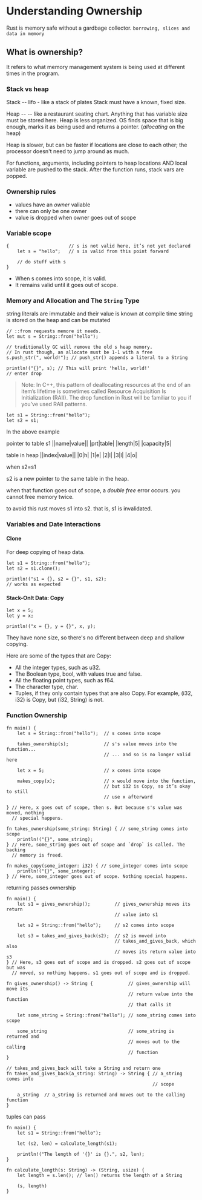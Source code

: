 # Understanding Ownership

Rust is memory safe without a gardbage collector.
`borrowing, slices and data in memory`

## What is ownership?

It refers to what memory management system is being used at different times in the program.

### Stack vs heap
Stack -- lifo - like a stack of plates
Stack must have a known, fixed size.

Heap -- -- like a restaurant seating chart.
Anything that has variable size must be stored here.  Heap is less organized. 
OS finds space that is big enough, marks it as being used and returns a pointer. (_allocating_ on the heap) 


Heap is slower, but can be faster if locations are close to each other; the processor doesn't need to jump around as much.

For functions, arguments, including pointers to heap locations AND local variable are pushed to the stack.  After the function runs, stack vars are popped.

### Ownership rules

* values have an _owner_ valiable
* there can only be one owner
* value is dropped when owner goes out of scope

### Variable scope

```
{                      // s is not valid here, it’s not yet declared
    let s = "hello";   // s is valid from this point forward

    // do stuff with s
} 
```

* When s comes into scope, it is valid.
* It remains valid until it goes out of scope.

### Memory and Allocation and The `String` Type 

string literals are immutable and their value is known at compile time
string is stored on the heap and can be mutated
```
// ::from requests memore it needs.
let mut s = String::from("hello");

// traditionally GC will remove the old s heap memory.  
// In rust though, an allocate must be 1-1 with a free
s.push_str(", world!"); // push_str() appends a literal to a String

println!("{}", s); // This will print 'hello, world!'
// enter drop
```


>Note: In C++, this pattern of deallocating resources at the end of an item’s lifetime is sometimes called Resource Acquisition Is Initialization (RAII). The drop function in Rust will be familiar to you if you’ve used RAII patterns.


```
let s1 = String::from("hello");
let s2 = s1;
```
In the above example

pointer to table
s1
||name|value||
|prt|table|
|length|5|
|capacity|5|

table in heap
||index|value||
|0|h|
|1|e|
|2|l|
|3|l|
|4|o|

when s2=s1

s2 is a new pointer to the same table in the heap.

when that function goes out of scope, a _double free_ error occurs.
you cannot free memory twice.

to avoid this rust moves s1 into s2. that is, s1 is invalidated.

###  Variables and Date Interactions

#### Clone

For deep copying of heap data.
```
let s1 = String::from("hello");
let s2 = s1.clone();

println!("s1 = {}, s2 = {}", s1, s2);
// works as expected
```

#### Stack-Onlt Data: Copy
```
let x = 5;
let y = x;

println!("x = {}, y = {}", x, y);
```
They have none size, so there's no different between deep and shallow copying.

Here are some of the types that are Copy:

* All the integer types, such as u32.
* The Boolean type, bool, with values true and false.
* All the floating point types, such as f64.
* The character type, char.
* Tuples, if they only contain types that are also Copy. For example, (i32, i32) is Copy, but (i32, String) is not.

### Function Ownership

```
fn main() {
    let s = String::from("hello");  // s comes into scope

    takes_ownership(s);             // s's value moves into the function...
                                    // ... and so is no longer valid here

    let x = 5;                      // x comes into scope

    makes_copy(x);                  // x would move into the function,
                                    // but i32 is Copy, so it’s okay to still
                                    // use x afterward

} // Here, x goes out of scope, then s. But because s's value was moved, nothing
  // special happens.

fn takes_ownership(some_string: String) { // some_string comes into scope
    println!("{}", some_string);
} // Here, some_string goes out of scope and `drop` is called. The backing
  // memory is freed.

fn makes_copy(some_integer: i32) { // some_integer comes into scope
    println!("{}", some_integer);
} // Here, some_integer goes out of scope. Nothing special happens.
```

returning passes ownership

```
fn main() {
    let s1 = gives_ownership();         // gives_ownership moves its return
                                        // value into s1

    let s2 = String::from("hello");     // s2 comes into scope

    let s3 = takes_and_gives_back(s2);  // s2 is moved into
                                        // takes_and_gives_back, which also
                                        // moves its return value into s3
} // Here, s3 goes out of scope and is dropped. s2 goes out of scope but was
  // moved, so nothing happens. s1 goes out of scope and is dropped.

fn gives_ownership() -> String {             // gives_ownership will move its
                                             // return value into the function
                                             // that calls it

    let some_string = String::from("hello"); // some_string comes into scope

    some_string                              // some_string is returned and
                                             // moves out to the calling
                                             // function
}

// takes_and_gives_back will take a String and return one
fn takes_and_gives_back(a_string: String) -> String { // a_string comes into
                                                      // scope

    a_string  // a_string is returned and moves out to the calling function
}
```
tuples can pass

```
fn main() {
    let s1 = String::from("hello");

    let (s2, len) = calculate_length(s1);

    println!("The length of '{}' is {}.", s2, len);
}

fn calculate_length(s: String) -> (String, usize) {
    let length = s.len(); // len() returns the length of a String

    (s, length)
}
```











